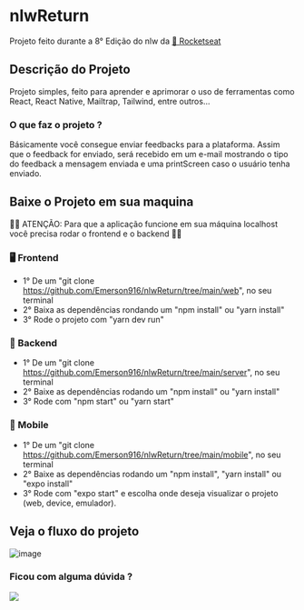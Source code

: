 # nlwReturn

Projeto feito durante a 8° Edição do nlw da <a href="https://rocketseat.com.br">🚀 Rocketseat</a>
 
## Descrição do Projeto

Projeto simples, feito para aprender e aprimorar o uso de ferramentas como React, React Native, Mailtrap, Tailwind, entre outros...

### O que faz o projeto ?

Básicamente você consegue enviar feedbacks para a plataforma. Assim que o feedback for enviado, será recebido em um e-mail
mostrando o tipo do feedback a mensagem enviada e uma printScreen caso o usuário tenha enviado.
 
## Baixe o Projeto em sua maquina
👨‍🚀 ATENÇÃO: Para que a aplicação funcione em sua máquina localhost você precisa rodar o frontend e o backend 👨‍🚀
### 🖥️ Frontend

* 1° De um "git clone https://github.com/Emerson916/nlwReturn/tree/main/web", no seu terminal
* 2° Baixa as dependências rondando um "npm install" ou "yarn install"
* 3° Rode o projeto com "yarn dev run"

### 💾 Backend

* 1° De um "git clone https://github.com/Emerson916/nlwReturn/tree/main/server", no seu terminal
* 2° Baixe as dependências rodando um "npm install" ou "yarn install"
* 3° Rode com "npm start" ou "yarn start"

### 📱 Mobile

* 1° De um "git clone https://github.com/Emerson916/nlwReturn/tree/main/mobile", no seu terminal
* 2° Baixe as dependências rodando um "npm install", "yarn install" ou "expo install"
* 3° Rode com "expo start" e escolha onde deseja visualizar o projeto (web, device, emulador).

## Veja o fluxo do projeto

![image](https://user-images.githubusercontent.com/77053593/167401557-34e5dace-fd15-4480-a3dd-25c78e713962.png)

### Ficou com alguma dúvida ?

 <a href="https://www.linkedin.com/in/emerson-silva-32441717a/" alt="Linkedin">
    <img src="https://img.shields.io/badge/-Linkedin-1C1C1C?style=for-the-badge&logo=Linkedin&logoColor=00FFFF&link=https://www.linkedin.com/in/emerson-silva-32441717a/"/>
  </a>


 
